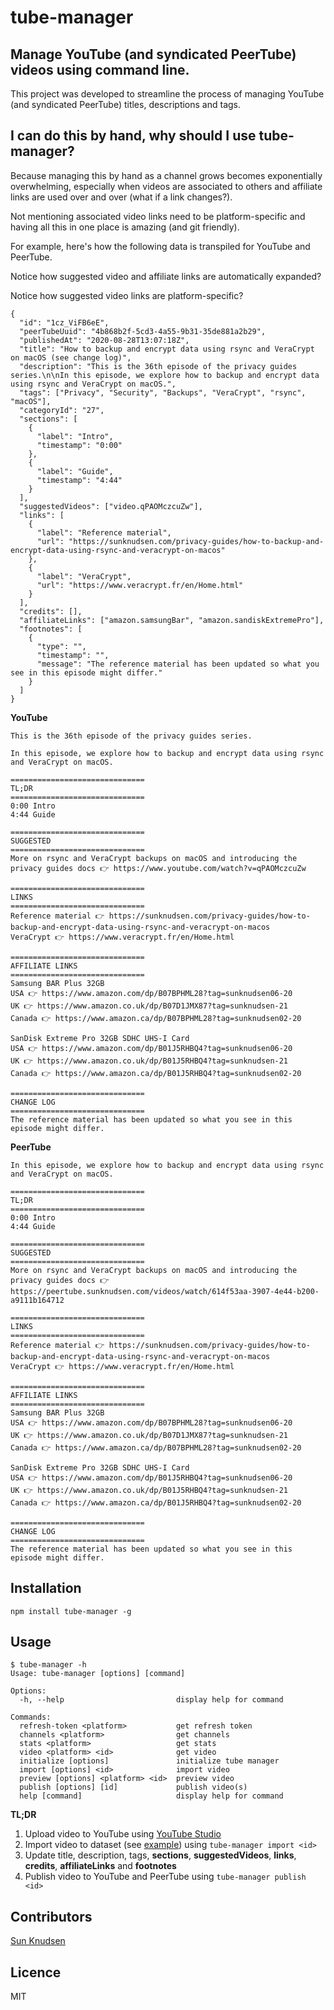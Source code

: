 # tube-manager

## Manage YouTube (and syndicated PeerTube) videos using command line.

This project was developed to streamline the process of managing YouTube (and syndicated PeerTube) titles, descriptions and tags.

## I can do this by hand, why should I use tube-manager?

Because managing this by hand as a channel grows becomes exponentially overwhelming, especially when videos are associated to others and affiliate links are used over and over (what if a link changes?).

Not mentioning associated video links need to be platform-specific and having all this in one place is amazing (and git friendly).

For example, here's how the following data is transpiled for YouTube and PeerTube.

Notice how suggested video and affiliate links are automatically expanded?

Notice how suggested video links are platform-specific?

```
{
  "id": "1cz_ViFB6eE",
  "peerTubeUuid": "4b868b2f-5cd3-4a55-9b31-35de881a2b29",
  "publishedAt": "2020-08-28T13:07:18Z",
  "title": "How to backup and encrypt data using rsync and VeraCrypt on macOS (see change log)",
  "description": "This is the 36th episode of the privacy guides series.\n\nIn this episode, we explore how to backup and encrypt data using rsync and VeraCrypt on macOS.",
  "tags": ["Privacy", "Security", "Backups", "VeraCrypt", "rsync", "macOS"],
  "categoryId": "27",
  "sections": [
    {
      "label": "Intro",
      "timestamp": "0:00"
    },
    {
      "label": "Guide",
      "timestamp": "4:44"
    }
  ],
  "suggestedVideos": ["video.qPAOMczcuZw"],
  "links": [
    {
      "label": "Reference material",
      "url": "https://sunknudsen.com/privacy-guides/how-to-backup-and-encrypt-data-using-rsync-and-veracrypt-on-macos"
    },
    {
      "label": "VeraCrypt",
      "url": "https://www.veracrypt.fr/en/Home.html"
    }
  ],
  "credits": [],
  "affiliateLinks": ["amazon.samsungBar", "amazon.sandiskExtremePro"],
  "footnotes": [
    {
      "type": "",
      "timestamp": "",
      "message": "The reference material has been updated so what you see in this episode might differ."
    }
  ]
}
```

**YouTube**

```console
This is the 36th episode of the privacy guides series.

In this episode, we explore how to backup and encrypt data using rsync and VeraCrypt on macOS.

==============================
TL;DR
==============================
0:00 Intro
4:44 Guide

==============================
SUGGESTED
==============================
More on rsync and VeraCrypt backups on macOS and introducing the privacy guides docs 👉 https://www.youtube.com/watch?v=qPAOMczcuZw

==============================
LINKS
==============================
Reference material 👉 https://sunknudsen.com/privacy-guides/how-to-backup-and-encrypt-data-using-rsync-and-veracrypt-on-macos
VeraCrypt 👉 https://www.veracrypt.fr/en/Home.html

==============================
AFFILIATE LINKS
==============================
Samsung BAR Plus 32GB
USA 👉 https://www.amazon.com/dp/B07BPHML28?tag=sunknudsen06-20
UK 👉 https://www.amazon.co.uk/dp/B07D1JMX87?tag=sunknudsen-21
Canada 👉 https://www.amazon.ca/dp/B07BPHML28?tag=sunknudsen02-20

SanDisk Extreme Pro 32GB SDHC UHS-I Card
USA 👉 https://www.amazon.com/dp/B01J5RHBQ4?tag=sunknudsen06-20
UK 👉 https://www.amazon.co.uk/dp/B01J5RHBQ4?tag=sunknudsen-21
Canada 👉 https://www.amazon.ca/dp/B01J5RHBQ4?tag=sunknudsen02-20

==============================
CHANGE LOG
==============================
The reference material has been updated so what you see in this episode might differ.
```

**PeerTube**

```
In this episode, we explore how to backup and encrypt data using rsync and VeraCrypt on macOS.

==============================
TL;DR
==============================
0:00 Intro
4:44 Guide

==============================
SUGGESTED
==============================
More on rsync and VeraCrypt backups on macOS and introducing the privacy guides docs 👉 https://peertube.sunknudsen.com/videos/watch/614f53aa-3907-4e44-b200-a9111b164712

==============================
LINKS
==============================
Reference material 👉 https://sunknudsen.com/privacy-guides/how-to-backup-and-encrypt-data-using-rsync-and-veracrypt-on-macos
VeraCrypt 👉 https://www.veracrypt.fr/en/Home.html

==============================
AFFILIATE LINKS
==============================
Samsung BAR Plus 32GB
USA 👉 https://www.amazon.com/dp/B07BPHML28?tag=sunknudsen06-20
UK 👉 https://www.amazon.co.uk/dp/B07D1JMX87?tag=sunknudsen-21
Canada 👉 https://www.amazon.ca/dp/B07BPHML28?tag=sunknudsen02-20

SanDisk Extreme Pro 32GB SDHC UHS-I Card
USA 👉 https://www.amazon.com/dp/B01J5RHBQ4?tag=sunknudsen06-20
UK 👉 https://www.amazon.co.uk/dp/B01J5RHBQ4?tag=sunknudsen-21
Canada 👉 https://www.amazon.ca/dp/B01J5RHBQ4?tag=sunknudsen02-20

==============================
CHANGE LOG
==============================
The reference material has been updated so what you see in this episode might differ.
```

## Installation

```shell
npm install tube-manager -g
```

## Usage

```console
$ tube-manager -h
Usage: tube-manager [options] [command]

Options:
  -h, --help                         display help for command

Commands:
  refresh-token <platform>           get refresh token
  channels <platform>                get channels
  stats <platform>                   get stats
  video <platform> <id>              get video
  initialize [options]               initialize tube manager
  import [options] <id>              import video
  preview [options] <platform> <id>  preview video
  publish [options] [id]             publish video(s)
  help [command]                     display help for command
```

**TL;DR**

1. Upload video to YouTube using [YouTube Studio](https://studio.youtube.com/)
2. Import video to dataset (see [example](./examples/sunknudsen.json)) using `tube-manager import <id>`
3. Update title, description, tags, **sections**, **suggestedVideos**, **links**, **credits**, **affiliateLinks** and **footnotes**
4. Publish video to YouTube and PeerTube using `tube-manager publish <id>`

## Contributors

[Sun Knudsen](https://sunknudsen.com/)

## Licence

MIT
